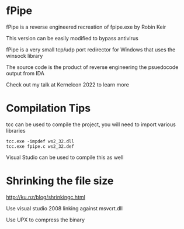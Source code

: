 # fPipe

fPipe is a reverse engineered recreation of fpipe.exe by Robin Keir 

This version can be easily modified to bypass antivirus

fPipe is a very small tcp/udp port redirector for Windows that uses the winsock library

The source code is the product of reverse engineering the psuedocode output from IDA

Check out my talk at Kernelcon 2022 to learn more

# Compilation Tips

tcc can be used to compile the project, you will need to import various libraries

```
tcc.exe -impdef ws2_32.dll
tcc.exe fpipe.c ws2_32.def 
```

Visual Studio can be used to compile this as well

# Shrinking the file size

http://ku.nz/blog/shrinkingc.html

Use visual studio 2008 linking against msvcrt.dll

Use UPX to compress the binary
